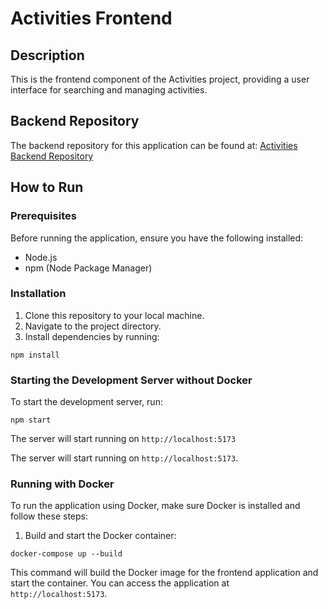 # Activities Frontend

## Description

This is the frontend component of the Activities project, providing a user interface for searching and managing activities.

## Backend Repository

The backend repository for this application can be found at:
[Activities Backend Repository](https://github.com/Hossam-Ali/activities-backend)

## How to Run

### Prerequisites

Before running the application, ensure you have the following installed:

- Node.js
- npm (Node Package Manager)

### Installation

1. Clone this repository to your local machine.
2. Navigate to the project directory.
3. Install dependencies by running:

```
npm install
```

### Starting the Development Server without Docker

To start the development server, run:

```
npm start
```

The server will start running on `http://localhost:5173`

The server will start running on `http://localhost:5173`.

### Running with Docker

To run the application using Docker, make sure Docker is installed and follow these steps:

1. Build and start the Docker container:

```
docker-compose up --build
```

This command will build the Docker image for the frontend application and start the container. You can access the application at `http://localhost:5173`.
